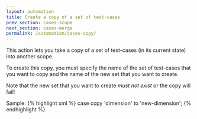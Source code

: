 ```yaml
---
layout: automation
title: Create a copy of a set of test-cases
prev_section: cases-scope
next_section: cases-merge
permalink: /automation/cases-copy/
---
```

This action lets you take a copy of a set of test-cases (in its current state) into another scope.

To create this copy, you must specify the name of the set of test-cases that you want to copy and the name of the new set that you want to create.

Note that the new set that you want to create *must not exist* or the copy will fail!

Sample:
{% highlight xml %}
case copy 'dimension' to 'new-dimension';
{% endhighlight %}
